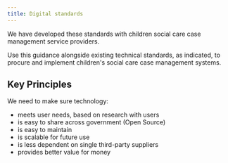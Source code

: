 ```yaml
---
title: Digital standards
---
```


We have developed these standards with children social care case management service providers. 

Use this guidance alongside existing technical standards, as indicated, to procure and implement children's social care case management systems.

## Key Principles

We need to make sure technology:

* meets user needs, based on research with users
* is easy to share across government (Open Source) 
* is easy to maintain
* is scalable for future use
* is less dependent on single third-party suppliers
* provides better value for money

